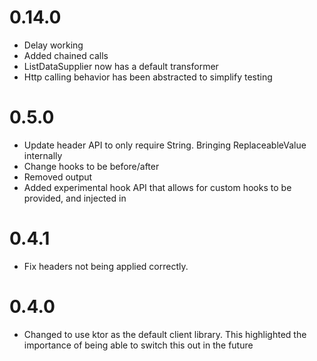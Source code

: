 0.14.0
====
* Delay working
* Added chained calls
* ListDataSupplier now has a default transformer
* Http calling behavior has been abstracted to simplify testing

0.5.0
====
* Update header API to only require String. Bringing ReplaceableValue internally
* Change hooks to be before/after
* Removed output
* Added experimental hook API that allows for custom hooks to be provided, and injected in

0.4.1
=====
* Fix headers not being applied correctly.

0.4.0
====
* Changed to use ktor as the default client library. This highlighted the importance of being able to switch this out in the future

